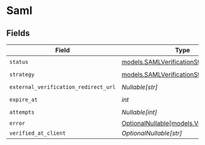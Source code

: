 # Saml


## Fields

| Field                                                                        | Type                                                                         | Required                                                                     | Description                                                                  | Example                                                                      |
| ---------------------------------------------------------------------------- | ---------------------------------------------------------------------------- | ---------------------------------------------------------------------------- | ---------------------------------------------------------------------------- | ---------------------------------------------------------------------------- |
| `status`                                                                     | [models.SAMLVerificationStatus](../models/samlverificationstatus.md)         | :heavy_check_mark:                                                           | N/A                                                                          | verified                                                                     |
| `strategy`                                                                   | [models.SAMLVerificationStrategy](../models/samlverificationstrategy.md)     | :heavy_check_mark:                                                           | N/A                                                                          | saml                                                                         |
| `external_verification_redirect_url`                                         | *Nullable[str]*                                                              | :heavy_check_mark:                                                           | N/A                                                                          | https://example.com/saml_callback                                            |
| `expire_at`                                                                  | *int*                                                                        | :heavy_check_mark:                                                           | N/A                                                                          | 1622852400                                                                   |
| `attempts`                                                                   | *Nullable[int]*                                                              | :heavy_check_mark:                                                           | N/A                                                                          | <nil>                                                                        |
| `error`                                                                      | [OptionalNullable[models.VerificationError]](../models/verificationerror.md) | :heavy_minus_sign:                                                           | N/A                                                                          | <nil>                                                                        |
| `verified_at_client`                                                         | *OptionalNullable[str]*                                                      | :heavy_minus_sign:                                                           | N/A                                                                          |                                                                              |